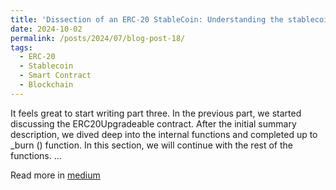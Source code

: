 ```yaml
---
title: 'Dissection of an ERC-20 StableCoin: Understanding the stablecoin smart contract (Part Three)'
date: 2024-10-02
permalink: /posts/2024/07/blog-post-18/
tags:
  - ERC-20
  - Stablecoin
  - Smart Contract
  - Blockchain
---
```


It feels great to start writing part three. In the previous part, we started discussing the ERC20Upgradeable contract. After the initial summary description, we dived deep into the internal functions and completed up to _burn () function. In this section, we will continue with the rest of the functions. ...

Read more in [medium](https://medium.com/coinmonks/dissection-of-an-erc-20-stablecoin-understanding-the-stablecoin-smart-contract-part-three-32142695992c)
